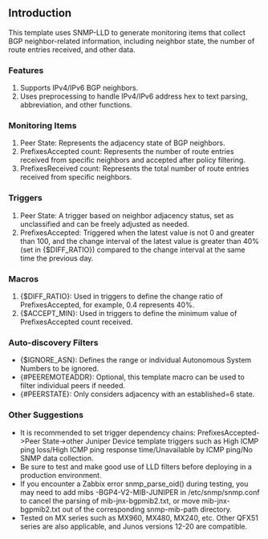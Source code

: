 ## Introduction

This template uses SNMP-LLD to generate monitoring items that collect BGP neighbor-related information, including neighbor state, the number of route entries received, and other data.

### Features

1. Supports IPv4/IPv6 BGP neighbors.
2. Uses preprocessing to handle IPv4/IPv6 address hex to text parsing, abbreviation, and other functions.

### Monitoring Items

1. Peer State: Represents the adjacency state of BGP neighbors.
2. PrefixesAccepted count: Represents the number of route entries received from specific neighbors and accepted after policy filtering.
3. PrefixesReceived count: Represents the total number of route entries received from specific neighbors.

### Triggers

1. Peer State: A trigger based on neighbor adjacency status, set as unclassified and can be freely adjusted as needed.
2. PrefixesAccepted: Triggered when the latest value is not 0 and greater than 100, and the change interval of the latest value is greater than 40% (set in {$DIFF_RATIO}) compared to the change interval at the same time the previous day.

### Macros

1. {$DIFF_RATIO}: Used in triggers to define the change ratio of PrefixesAccepted, for example, 0.4 represents 40%.
2. {$ACCEPT_MIN}: Used in triggers to define the minimum value of PrefixesAccepted count received.

### Auto-discovery Filters

- {$IGNORE_ASN}: Defines the range or individual Autonomous System Numbers to be ignored.
- {#PEEREMOTEADDR}: Optional, this template macro can be used to filter individual peers if needed.
- {#PEERSTATE}: Only considers adjacency with an established=6 state.

### Other Suggestions

- It is recommended to set trigger dependency chains: PrefixesAccepted->Peer State->other Juniper Device template triggers such as High ICMP ping loss/High ICMP ping response time/Unavailable by ICMP ping/No SNMP data collection.
- Be sure to test and make good use of LLD filters before deploying in a production environment.
- If you encounter a Zabbix error snmp_parse_oid() during testing, you may need to add mibs -BGP4-V2-MIB-JUNIPER in /etc/snmp/snmp.conf to cancel the parsing of mib-jnx-bgpmib2.txt, or move mib-jnx-bgpmib2.txt out of the corresponding snmp-mib-path directory.
- Tested on MX series such as MX960, MX480, MX240, etc. Other QFX51 series are also applicable, and Junos versions 12-20 are compatible.

